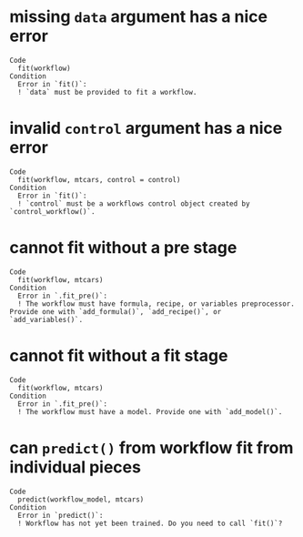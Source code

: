 # missing `data` argument has a nice error

    Code
      fit(workflow)
    Condition
      Error in `fit()`:
      ! `data` must be provided to fit a workflow.

# invalid `control` argument has a nice error

    Code
      fit(workflow, mtcars, control = control)
    Condition
      Error in `fit()`:
      ! `control` must be a workflows control object created by `control_workflow()`.

# cannot fit without a pre stage

    Code
      fit(workflow, mtcars)
    Condition
      Error in `.fit_pre()`:
      ! The workflow must have formula, recipe, or variables preprocessor. Provide one with `add_formula()`, `add_recipe()`, or `add_variables()`.

# cannot fit without a fit stage

    Code
      fit(workflow, mtcars)
    Condition
      Error in `.fit_pre()`:
      ! The workflow must have a model. Provide one with `add_model()`.

# can `predict()` from workflow fit from individual pieces

    Code
      predict(workflow_model, mtcars)
    Condition
      Error in `predict()`:
      ! Workflow has not yet been trained. Do you need to call `fit()`?

